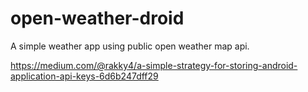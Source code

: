 # open-weather-droid

A simple weather app using public open weather map api.

https://medium.com/@rakky4/a-simple-strategy-for-storing-android-application-api-keys-6d6b247dff29
